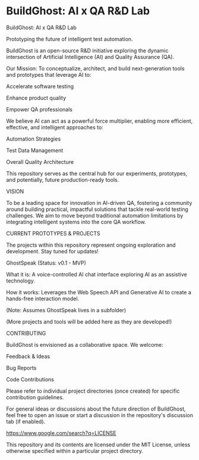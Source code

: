 # BuildGhost: AI x QA R&D Lab

BuildGhost: AI x QA R&D Lab

Prototyping the future of intelligent test automation.

BuildGhost is an open-source R&D initiative exploring the dynamic intersection of Artificial Intelligence (AI) and Quality Assurance (QA).

Our Mission: To conceptualize, architect, and build next-generation tools and prototypes that leverage AI to:

Accelerate software testing

Enhance product quality

Empower QA professionals

We believe AI can act as a powerful force multiplier, enabling more efficient, effective, and intelligent approaches to:

Automation Strategies

Test Data Management

Overall Quality Architecture

This repository serves as the central hub for our experiments, prototypes, and potentially, future production-ready tools.

VISION

To be a leading space for innovation in AI-driven QA, fostering a community around building practical, impactful solutions that tackle real-world testing challenges. We aim to move beyond traditional automation limitations by integrating intelligent systems into the core QA workflow.

CURRENT PROTOTYPES & PROJECTS

The projects within this repository represent ongoing exploration and development. Stay tuned for updates!

GhostSpeak (Status: v0.1 - MVP)

What it is: A voice-controlled AI chat interface exploring AI as an assistive technology.

How it works: Leverages the Web Speech API and Generative AI to create a hands-free interaction model.

(Note: Assumes GhostSpeak lives in a subfolder)

(More projects and tools will be added here as they are developed!)

CONTRIBUTING

BuildGhost is envisioned as a collaborative space. We welcome:

Feedback & Ideas

Bug Reports

Code Contributions

Please refer to individual project directories (once created) for specific contribution guidelines.

For general ideas or discussions about the future direction of BuildGhost, feel free to open an issue or start a discussion in the repository's discussion tab (if enabled).

https://www.google.com/search?q=LICENSE

This repository and its contents are licensed under the MIT License, unless otherwise specified within a particular project directory.
